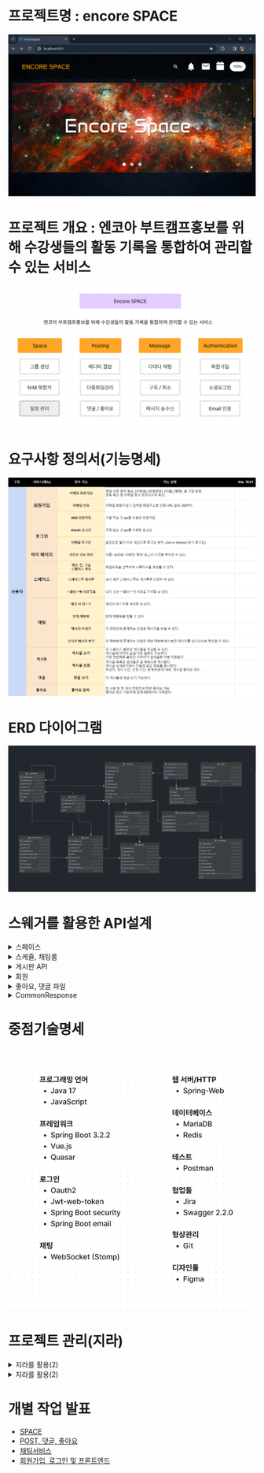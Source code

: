 
# 프로젝트명 : encore SPACE 

![img.png](docs/Common/img/img.png)

# 프로젝트 개요 : 엔코아 부트캠프홍보를 위해 수강생들의 활동 기록을 통합하여 관리할 수 있는 서비스
![img_1.png](docs/Common/img/img_1.png)


# 요구사항 정의서(기능명세)
![img_3.png](docs/Common/img/img_3.png)

# ERD 다이어그램
![img_4.png](docs/Common/img/img_4.png)

# 스웨거를 활용한 API설계
<details>
    <summary>스페이스</summary>

![img_5.png](docs/Common/img/img_5.png)
</details>


<details>
    <summary>스케쥴, 채팅룸</summary>

![img_7.png](docs/Common/img/img_7.png)
</details>

<details>
    <summary>게시판 API</summary>

![img_8.png](docs/Common/img/img_8.png)
</details>

<details>
    <summary> 회원</summary>

![img_9.png](docs/Common/img/img_9.png)
</details>

<details>
    <summary> 좋아요, 댓글 파일</summary>

![img_10.png](docs/Common/img/img_10.png)
</details>

<details>
    <summary> CommonResponse </summary>

![img_11.png](docs/Common/img/img_11.png)
</details>


# 중점기술명세
![img_2.png](docs/Common/img/img_2.png)


# 프로젝트 관리(지라)
<details>
    <summary> 지라를 활용(2) </summary>

![img_13.png](docs/Common/img/img_13.png)
</details>

<details>
    <summary> 지라를 활용(2) </summary>

![img_14.png](docs/Common/img/img_14.png)
</details>

# 개별 작업 발표

- [SPACE](https://github.com/lifedesigner88/Space-BackEnd/tree/develop/docs/Space)
- [POST, 댓글, 좋아요](https://github.com/lifedesigner88/Space-BackEnd/tree/develop/docs/heejun_docs)
- [채팅서비스](https://github.com/lifedesigner88/Space-BackEnd/tree/develop/docs/docs_jaeseok)
- [회원가입, 로그인 및 프론트엔드](https://github.com/lifedesigner88/Space-BackEnd/tree/develop/docs/docs_GyeongNam)
